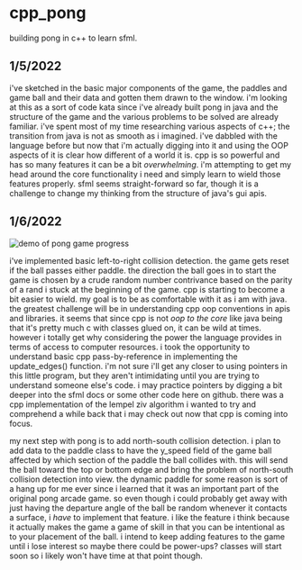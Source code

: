 # cpp_pong

building pong in c++ to learn sfml.

## 1/5/2022

i've sketched in the basic major components of the game, the paddles and game ball and their data and gotten them drawn to the window. i'm looking at this
as a sort of code kata since i've already built pong in java and the structure of the game and the various problems to be solved are already familiar.
i've spent most of my time researching various aspects of c++; the transition from java is not as smooth as i imagined. i've dabbled with the language before
but now that i'm actually digging into it and  using the OOP aspects of it is clear how different of a world it is. cpp is so powerful and has so many features it
can be a bit *overwhelming*. i'm attempting to get my head around the core functionality i need and simply learn to wield those features properly. sfml seems
straight-forward so far, though it is a challenge to change my thinking from the structure of java's gui apis.

## 1/6/2022

![demo of pong game progress](/demo/cpp_pong.gif)

i've implemented basic left-to-right collision detection. the game gets reset if the ball passes either paddle. the direction the ball goes in to start the game
is chosen by a crude random number contrivance based on the parity of a rand i stuck at the beginning of the game. cpp is starting to become a bit easier to
wield. my goal is to be as comfortable with it as i am with java. the greatest challenge will be in understanding cpp oop conventions in apis and libraries.
it seems that since cpp is not *oop to the core* like java being that it's pretty much c with classes glued on, it can be wild at times. however i totally get
why considering the power the language provides in terms of access to computer resources. i took the opportunity to understand basic cpp pass-by-reference in
implementing the update_edges() function. i'm not sure i'll get any closer to using pointers in this little program, but they aren't intimidating until you are
trying to understand someone else's code. i may practice pointers by digging a bit deeper into the sfml docs or some other code here on github. there was a cpp
implementation of the lempel ziv algorithm i wanted to try and comprehend a while back that i may check out now that cpp is coming into focus.

my next step with pong is to add north-south collision detection. i plan to add data to the paddle class to have the y_speed field of the game ball affected by
which section of the paddle the ball collides with. this will send the ball toward the top or bottom edge and bring the problem of north-south collision detection
into view. the dynamic paddle for some reason is sort of a hang up for me ever since i learned that it was an important part of the original pong arcade game. so
even though i could probably get away with just having the departure angle of the ball be random whenever it contacts a surface, i *have* to implement that feature.
i like the feature i think because it actually makes the game a game of skill in that you can be intentional as to your placement of the ball. i intend to keep adding
features to the game until i lose interest so maybe there could be power-ups? classes will start soon so i likely won't have time at that point though.
